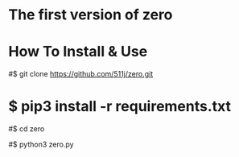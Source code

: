 # The first version of zero


# How To Install & Use

#$ git clone https://github.com/511j/zero.git

# $ pip3 install -r requirements.txt

#$ cd zero

#$ python3 zero.py

